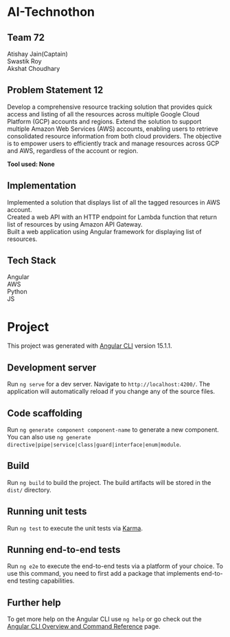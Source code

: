 # AI-Technothon

## Team 72 

Atishay Jain(Captain)<br/>
Swastik Roy <br/>
Akshat Choudhary <br/>

## Problem Statement 12

Develop a comprehensive resource tracking solution that provides quick access and listing of all the resources across multiple Google Cloud Platform (GCP) accounts and regions. Extend the solution to support multiple Amazon Web Services (AWS) accounts, enabling users to retrieve consolidated resource information from both cloud providers. The objective is to empower users to efficiently track and manage resources across GCP and AWS, regardless of the account or region.

**Tool used: None**

## Implementation

Implemented a solution that displays list of all the tagged resources in AWS account.<br/>
Created a web API with an HTTP endpoint for Lambda function that return list of resources by using Amazon API Gateway.<br/>
Built a web application using Angular framework for displaying list of resources.<br/>

## Tech Stack

Angular<br/>
AWS<br/>
Python<br/>
JS

# Project

This project was generated with [Angular CLI](https://github.com/angular/angular-cli) version 15.1.1.

## Development server

Run `ng serve` for a dev server. Navigate to `http://localhost:4200/`. The application will automatically reload if you change any of the source files.

## Code scaffolding

Run `ng generate component component-name` to generate a new component. You can also use `ng generate directive|pipe|service|class|guard|interface|enum|module`.

## Build

Run `ng build` to build the project. The build artifacts will be stored in the `dist/` directory.

## Running unit tests

Run `ng test` to execute the unit tests via [Karma](https://karma-runner.github.io).

## Running end-to-end tests

Run `ng e2e` to execute the end-to-end tests via a platform of your choice. To use this command, you need to first add a package that implements end-to-end testing capabilities.

## Further help

To get more help on the Angular CLI use `ng help` or go check out the [Angular CLI Overview and Command Reference](https://angular.io/cli) page.
